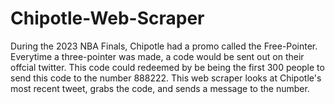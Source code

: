 # Chipotle-Web-Scraper

During the 2023 NBA Finals, Chipotle had a promo called the Free-Pointer. Everytime a three-pointer was made, a code would be sent out on their offcial twitter. This code could redeemed by be being the first 300 people to send this code to the number 888222. This web scraper looks at Chipotle's most recent tweet, grabs the code, and sends a message to the number. 

